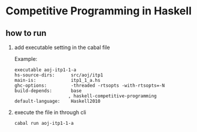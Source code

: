 # Competitive Programming in Haskell

## how to run
 1. add executable setting in the cabal file
   
    Example:
    ```
    executable aoj-itp1-1-a
    hs-source-dirs:      src/aoj/itp1
    main-is:             itp1_1_a.hs
    ghc-options:         -threaded -rtsopts -with-rtsopts=-N
    build-depends:       base
                        , haskell-competitive-programming
    default-language:    Haskell2010
    ```

  2. execute the file in through cli
        ```
        cabal run aoj-itp1-1-a
        ```
